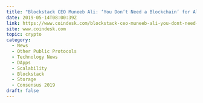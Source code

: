 ```yaml
---
title: "Blockstack CEO Muneeb Ali: ‘You Don’t Need a Blockchain’ for All Dapps"
date: 2019-05-14T08:00:39Z
link: https://www.coindesk.com/blockstack-ceo-muneeb-ali-you-dont-need-a-blockchain-for-all-dapps?utm_medium=RSS&utm_source=hune
site: www.coindesk.com
topic: crypto
category:
  - News
  - Other Public Protocols
  - Technology News
  - DApps
  - Scalability
  - Blockstack
  - Storage
  - Consensus 2019
draft: false
---
```

